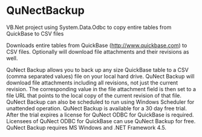 # QuNectBackup

VB.Net project using System.Data.Odbc to copy entire tables from QuickBase to CSV files

Downloads entire tables from QuickBase (http://www.quickbase.com) to CSV files. Optionally will download file attachments and their revisions as well.

QuNect Backup allows you to back up any size QuickBase table to a CSV (comma separated values) file on your local hard drive. QuNect Backup will download file attachments including all revisions, not just the current revision. The corresponding value in the file attachment field is then set to a file URL that points to the local copy of the current revision of that file. QuNect Backup can also be scheduled to run using Windows Scheduler for unattended operation. QuNect Backup is available for a 30 day free trial. After the trial expires a license for QuNect ODBC for QuickBase is required. Licensees of QuNect ODBC for QuickBase can use QuNect Backup for free. QuNect Backup requires MS Windows and .NET Framework 4.5.
